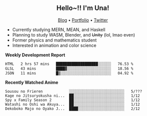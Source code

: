 <h2 align="center">
  Hello~!! I'm Una!
</h2>

<p align="center">
  <a href="https://anarchy.website/">Blog</a> &bull;
  <a href="https://una-ada.github.io/">Portfolio</a> &bull;
  <a href="https://twitter.com/xn__z7x">Twitter</a>
</p>

- Currently studying MERN, MEAN, and Haskell
- Planning to study WASM, Blender, and ~~Unity~~ (lol, lmao even)
- Former physics and mathematics student
- Interested in animation and color science

**Weekly Development Report**

<!--START_SECTION:waka-->

```txt
HTML   2 hrs 57 mins   ███████████████████░░░░░░   76.53 %
GLSL   43 mins         ████▓░░░░░░░░░░░░░░░░░░░░   18.56 %
JSON   11 mins         █▒░░░░░░░░░░░░░░░░░░░░░░░   04.92 %
```

<!--END_SECTION:waka-->

**Recently Watched Anime**

<!-- RECENT-ANIME:START -->

    Sousou no Frieren            ░░░░░░░░░░░░░░░░░░░░░░░░░   5/???
    Kage no Jitsuryokusha ni...  ██░░░░░░░░░░░░░░░░░░░░░░░   1/12
    Spy x Family Season 2        ██░░░░░░░░░░░░░░░░░░░░░░░   1/12
    Watashi no Oshi wa Akuya...  ██░░░░░░░░░░░░░░░░░░░░░░░   1/12
    Dekoboko Majo no Oyako J...  ████░░░░░░░░░░░░░░░░░░░░░   2/12
<!-- RECENT-ANIME:END -->
